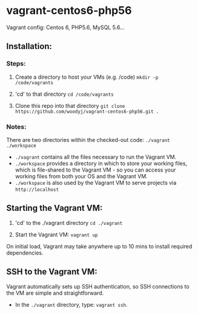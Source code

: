 # vagrant-centos6-php56
Vagrant config: Centos 6, PHP5.6, MySQL 5.6...

## Installation:
### Steps:
1. Create a directory to host your VMs (e.g. /code)
	`mkdir -p /code/vagrants`

2. 'cd' to that directory
	`cd /code/vagrants`

3. Clone this repo into that directory 
	`git clone https://github.com/woodyj/vagrant-centos6-php56.git .`

### Notes:
There are two directories within the checked-out code:
  `./vagrant`
  `./workspace`
  
- `./vagrant` contains all the files necessary to run the Vagrant VM.
- `./workspace` provides a directory in which to store your working files, which is file-shared to the Vagrant VM - so you can access your working files from both your OS and the Vagrant VM.
- `./workspace` is also used by the Vagrant VM to serve projects via `http://localhost`

## Starting the Vagrant VM:
1. 'cd' to the ./vagrant directory
	`cd ./vagrant`

2. Start the Vagrant VM:
  `vagrant up`

On initial load, Vagrant may take anywhere up to 10 mins to install required dependencies.

## SSH to the Vagrant VM:
Vagrant automatically sets up SSH authentication, so SSH connections to the VM are simple and straightforward.

- In the `./vagrant` directory, type: `vagrant ssh`.